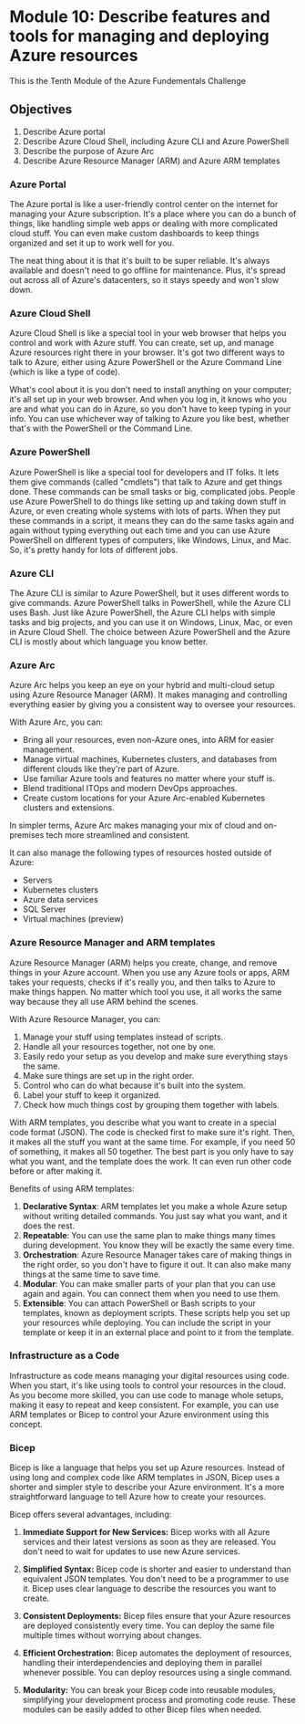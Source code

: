 # Module 10: Describe features and tools for managing and deploying Azure resources

This is the Tenth Module of the Azure Fundementals Challenge

## Objectives

1. Describe Azure portal
2. Describe Azure Cloud Shell, including Azure CLI and Azure PowerShell
3. Describe the purpose of Azure Arc
4. Describe Azure Resource Manager (ARM) and Azure ARM templates

### Azure Portal

The Azure portal is like a user-friendly control center on the internet for managing your Azure subscription. It's a place where you can do a bunch of things, like handling simple web apps or dealing with more complicated cloud stuff. You can even make custom dashboards to keep things organized and set it up to work well for you.

The neat thing about it is that it's built to be super reliable. It's always available and doesn't need to go offline for maintenance. Plus, it's spread out across all of Azure's datacenters, so it stays speedy and won't slow down.

### Azure Cloud Shell

Azure Cloud Shell is like a special tool in your web browser that helps you control and work with Azure stuff. You can create, set up, and manage Azure resources right there in your browser. It's got two different ways to talk to Azure, either using Azure PowerShell or the Azure Command Line (which is like a type of code).

What's cool about it is you don't need to install anything on your computer; it's all set up in your web browser. And when you log in, it knows who you are and what you can do in Azure, so you don't have to keep typing in your info. You can use whichever way of talking to Azure you like best, whether that's with the PowerShell or the Command Line.

### Azure PowerShell

Azure PowerShell is like a special tool for developers and IT folks. It lets them give commands (called "cmdlets") that talk to Azure and get things done. These commands can be small tasks or big, complicated jobs. People use Azure PowerShell to do things like setting up and taking down stuff in Azure, or even creating whole systems with lots of parts. When they put these commands in a script, it means they can do the same tasks again and again without typing everything out each time and you can use Azure PowerShell on different types of computers, like Windows, Linux, and Mac. So, it's pretty handy for lots of different jobs.

### Azure CLI

The Azure CLI is similar to Azure PowerShell, but it uses different words to give commands. Azure PowerShell talks in PowerShell, while the Azure CLI uses Bash. Just like Azure PowerShell, the Azure CLI helps with simple tasks and big projects, and you can use it on Windows, Linux, Mac, or even in Azure Cloud Shell. The choice between Azure PowerShell and the Azure CLI is mostly about which language you know better. 

### Azure Arc

Azure Arc helps you keep an eye on your hybrid and multi-cloud setup using Azure Resource Manager (ARM). It makes managing and controlling everything easier by giving you a consistent way to oversee your resources.

With Azure Arc, you can:
- Bring all your resources, even non-Azure ones, into ARM for easier management.
- Manage virtual machines, Kubernetes clusters, and databases from different clouds like they're part of Azure.
- Use familiar Azure tools and features no matter where your stuff is.
- Blend traditional ITOps and modern DevOps approaches.
- Create custom locations for your Azure Arc-enabled Kubernetes clusters and extensions.

In simpler terms, Azure Arc makes managing your mix of cloud and on-premises tech more streamlined and consistent.

It can also manage the following types of resources hosted outside of Azure:
<ul>
<li>Servers</li>
<li>Kubernetes clusters</li>
<li>Azure data services</li>
<li>SQL Server</li>
<li>Virtual machines (preview)</li>
</ul>

### Azure Resource Manager and ARM templates

Azure Resource Manager (ARM) helps you create, change, and remove things in your Azure account. When you use any Azure tools or apps, ARM takes your requests, checks if it's really you, and then talks to Azure to make things happen. No matter which tool you use, it all works the same way because they all use ARM behind the scenes.

With Azure Resource Manager, you can:
1. Manage your stuff using templates instead of scripts. 
2. Handle all your resources together, not one by one.
3. Easily redo your setup as you develop and make sure everything stays the same.
4. Make sure things are set up in the right order.
5. Control who can do what because it's built into the system.
6. Label your stuff to keep it organized.
7. Check how much things cost by grouping them together with labels.

With ARM templates, you describe what you want to create in a special code format (JSON). The code is checked first to make sure it's right. Then, it makes all the stuff you want at the same time. For example, if you need 50 of something, it makes all 50 together. The best part is you only have to say what you want, and the template does the work. It can even run other code before or after making it.

Benefits of using ARM templates:
1. **Declarative Syntax**: ARM templates let you make a whole Azure setup without writing detailed commands. You just say what you want, and it does the rest.
2. **Repeatable**: You can use the same plan to make things many times during development. You know they will be exactly the same every time.
3. **Orchestration**: Azure Resource Manager takes care of making things in the right order, so you don't have to figure it out. It can also make many things at the same time to save time.
4. **Modular**: You can make smaller parts of your plan that you can use again and again. You can connect them when you need to use them. 
5. **Extensible**: You can attach PowerShell or Bash scripts to your templates, known as deployment scripts. These scripts help you set up your resources while deploying. You can include the script in your template or keep it in an external place and point to it from the template. 

### Infrastructure as a Code

Infrastructure as code means managing your digital resources using code. When you start, it's like using tools to control your resources in the cloud. As you become more skilled, you can use code to manage whole setups, making it easy to repeat and keep consistent. For example, you can use ARM templates or Bicep to control your Azure environment using this concept.

### Bicep 

Bicep is like a language that helps you set up Azure resources. Instead of using long and complex code like ARM templates in JSON, Bicep uses a shorter and simpler style to describe your Azure environment. It's a more straightforward language to tell Azure how to create your resources.

Bicep offers several advantages, including:

1. **Immediate Support for New Services:** Bicep works with all Azure services and their latest versions as soon as they are released. You don't need to wait for updates to use new Azure services.

2. **Simplified Syntax:** Bicep code is shorter and easier to understand than equivalent JSON templates. You don't need to be a programmer to use it. Bicep uses clear language to describe the resources you want to create.

3. **Consistent Deployments:** Bicep files ensure that your Azure resources are deployed consistently every time. You can deploy the same file multiple times without worrying about changes.

4. **Efficient Orchestration:** Bicep automates the deployment of resources, handling their interdependencies and deploying them in parallel whenever possible. You can deploy resources using a single command.

5. **Modularity:** You can break your Bicep code into reusable modules, simplifying your development process and promoting code reuse. These modules can be easily added to other Bicep files when needed.